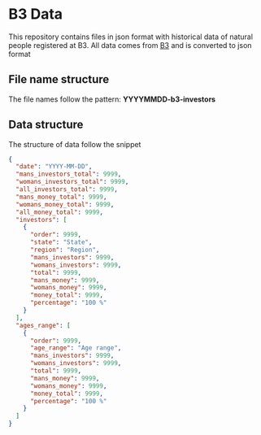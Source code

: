 # B3 Data
This repository contains files in json format with historical data of natural people registered at B3.
All data comes from [B3](http://www.b3.com.br/) and is converted to json format
## File name structure
The file names follow the pattern: **YYYYMMDD-b3-investors**
## Data structure
The structure of data follow the snippet
``` json
{
  "date": "YYYY-MM-DD",
  "mans_investors_total": 9999,
  "womans_investors_total": 9999,
  "all_investors_total": 9999,
  "mans_money_total": 9999,
  "womans_money_total": 9999,
  "all_money_total": 9999,
  "investors": [
    {
      "order": 9999,
      "state": "State",
      "region": "Region",
      "mans_investors": 9999,
      "womans_investors": 9999,
      "total": 9999,
      "mans_money": 9999,
      "womans_money": 9999,
      "money_total": 9999,
      "percentage": "100 %"
    }
  ],
  "ages_range": [
    {
      "order": 9999,
      "age_range": "Age range",
      "mans_investors": 9999,
      "womans_investors": 9999,
      "total": 9999,
      "mans_money": 9999,
      "womans_money": 9999,
      "money_total": 9999,
      "percentage": "100 %"
    }
  ]
}
```

